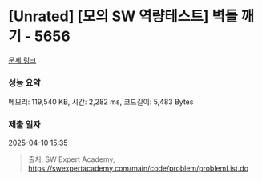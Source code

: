 # [Unrated] [모의 SW 역량테스트] 벽돌 깨기 - 5656 

[문제 링크](https://swexpertacademy.com/main/code/problem/problemDetail.do?contestProbId=AWXRQm6qfL0DFAUo) 

### 성능 요약

메모리: 119,540 KB, 시간: 2,282 ms, 코드길이: 5,483 Bytes

### 제출 일자

2025-04-10 15:35



> 출처: SW Expert Academy, https://swexpertacademy.com/main/code/problem/problemList.do